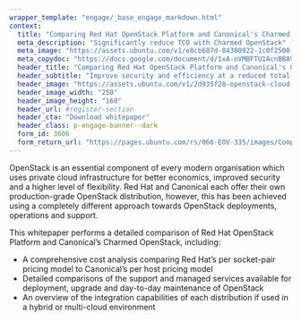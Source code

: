 ```yaml
---
wrapper_template: "engage/_base_engage_markdown.html"
context:
  title: "Comparing Red Hat OpenStack Platform and Canonical's Charmed OpenStack"
  meta_description: "Significantly reduce TCO with Charmed OpenStack"
  meta_image: "https://assets.ubuntu.com/v1/e8cb687d-84380922-1c0f2500-abe0-11ea-854e-6372879bde70.png"
  meta_copydoc: "https://docs.google.com/document/d/1xA-nVMBFTU1AcnBBAViIqqBWwhOpaiJEOLOYsVXf55o/edit#"
  header_title: "Comparing Red Hat OpenStack Platform and Canonical's Charmed OpenStack"
  header_subtitle: "Improve security and efficiency at a reduced total cost of ownership with Charmed OpenStack"
  header_image: "https://assets.ubuntu.com/v1/2d935f28-openstack-cloud.svg"
  header_image_width: "250"
  header_image_height: "160"
  header_url: #register-section
  header_cta: "Download whitepaper"
  header_class: p-engage-banner--dark
  form_id: 3606
  form_return_url: "https://pages.ubuntu.com/rs/066-EOV-335/images/Comparing%20OpenStack_24.07.20.pdf"
---
```


OpenStack is an essential component of every modern organisation which uses private cloud infrastructure for better economics, improved security and a higher level of flexibility. Red Hat and Canonical each offer their own production-grade OpenStack distribution, however, this has been achieved using a completely different approach towards OpenStack deployments, operations and support.

This whitepaper performs a detailed comparison of Red Hat OpenStack Platform and Canonical&rsquo;s Charmed OpenStack, including:

<ul class="p-list">
  <li class="p-list__item is-ticked">A comprehensive cost analysis comparing Red Hat&rsquo;s per socket-pair pricing model to Canonical&rsquo;s per host pricing model</li>
  <li class="p-list__item is-ticked">Detailed comparisons of the support and managed services available for deployment, upgrade and day-to-day maintenance of OpenStack</li>
  <li class="p-list__item is-ticked">An overview of the integration capabilities of each distribution if used in a hybrid or multi-cloud environment</li>
</ul>
